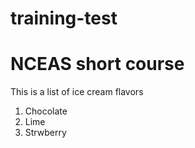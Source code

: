 # training-test
# NCEAS short course

This is a list of ice cream flavors

1. Chocolate
2. Lime
3. Strwberry
